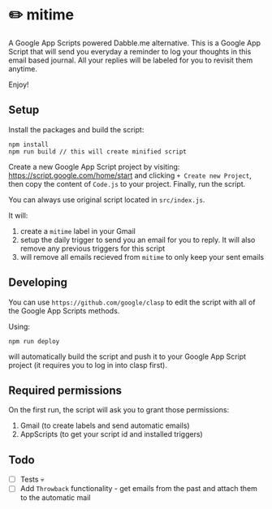 # ✏️ mitime

A Google App Scripts powered Dabble.me alternative. This is a Google App Script that will send you everyday a reminder to log your thoughts in this email based journal. All your replies will be labeled for you to revisit them anytime.

Enjoy!

## Setup

Install the packages and build the script:

```
npm install
npm run build // this will create minified script
```

Create a new Google App Script project by visiting: https://script.google.com/home/start and clicking `+ Create new Project`, then copy the content of `Code.js` to your project. Finally, run the script.

You can always use original script located in `src/index.js`.

It will:

1. create a `mitime` label in your Gmail
2. setup the daily trigger to send you an email for you to reply. It will also remove any previous triggers for this script
3. will remove all emails recieved from `mitime` to only keep your sent emails

## Developing

You can use `https://github.com/google/clasp` to edit the script with all of the Google App Scripts methods.

Using:

```
npm run deploy
```

will automatically build the script and push it to your Google App Script project (it requires you to log in into clasp first).

## Required permissions

On the first run, the script will ask you to grant those permissions:

1. Gmail (to create labels and send automatic emails)
2. AppScripts (to get your script id and installed triggers)

## Todo

-   [ ] Tests 💀
-   [ ] Add `Throwback` functionality - get emails from the past and attach them to the automatic mail
